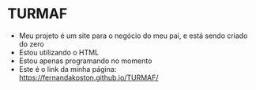 # TURMAF

- Meu projeto é um site para o negócio do meu pai, e está sendo criado do zero
- Estou utilizando o HTML
- Estou apenas programando no momento
- Este é o link da minha página: https://fernandakoston.github.io/TURMAF/
